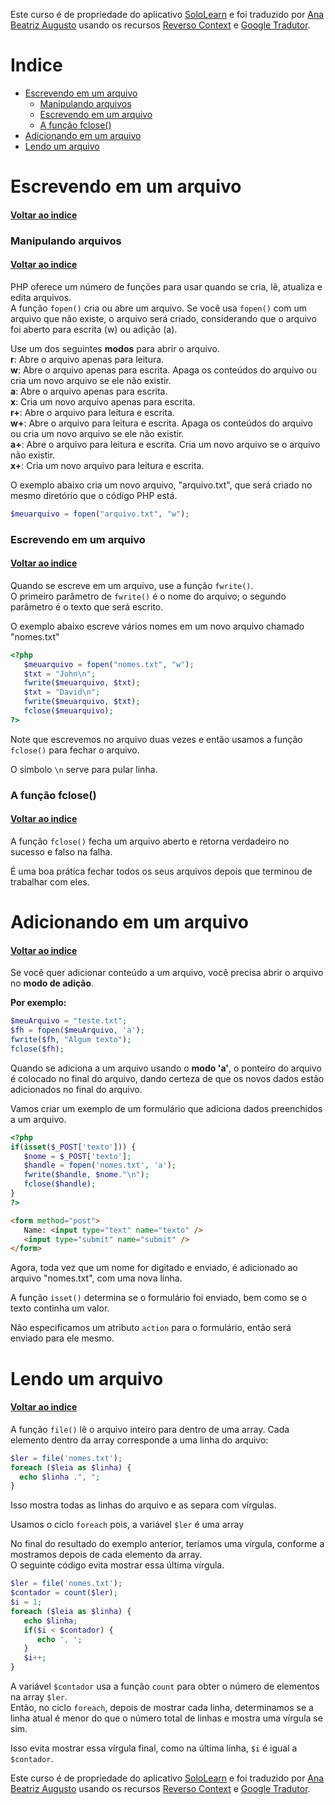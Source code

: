 Este curso é de propriedade do aplicativo [SoloLearn](https://www.google.com/url?q=https://play.google.com/store/apps/details?id%3Dcom.sololearn&sa=D&ust=1576783845736000&usg=AFQjCNGtodbaSu06Z4kEDTksKn0tg7eK-w) e foi traduzido por [Ana Beatriz Augusto](https://www.linkedin.com/in/anabeatrizz/) usando os recursos [Reverso Context](https://context.reverso.net/translation/) e [Google Tradutor](https://translate.google.com.br/?hl=pt-BR).

# Indice
- [Escrevendo em um arquivo](#escrevendo-em-um-arquivo)
   - [Manipulando arquivos](#manipulando-arquivos)
   - [Escrevendo em um arquivo](#escrevendo-em-um-arquivo)
   - [A função fclose()](#a-função-fclose)
- [Adicionando em um arquivo](#adicionando-em-um-arquivo)
- [Lendo um arquivo](#lendo-um-arquivo)

# Escrevendo em um arquivo
#### [Voltar ao indice](#indice)
### Manipulando arquivos
#### [Voltar ao indice](#indice)
PHP oferece um número de funções para usar quando se cria, lê, atualiza e edita arquivos.<br>A função `fopen()` cria ou abre um arquivo. Se você usa `fopen()` com um arquivo que não existe, o arquivo será criado, considerando que o arquivo foi aberto para escrita (w) ou adição (a).

Use um dos seguintes __modos__ para abrir o arquivo.<br>__r__: Abre o arquivo apenas para leitura.<br>__w__: Abre o arquivo apenas para escrita. Apaga os conteúdos do arquivo ou cria um novo arquivo se ele não existir.<br>__a__: Abre o arquivo apenas para escrita.<br>__x__: Cria um novo arquivo apenas para escrita.<br>__r+__: Abre o arquivo para leitura e escrita.<br>__w+__: Abre o arquivo para leitura e escrita. Apaga os conteúdos do arquivo ou cria um novo arquivo se ele não existir.<br>__a+__: Abre o arquivo para leitura e escrita. Cria um novo arquivo se o arquivo não existir.<br>__x+__: Cria um novo arquivo para leitura e escrita.

O exemplo abaixo cria um novo arquivo, "arquivo.txt", que será criado no mesmo diretório que o código PHP está.
```php
$meuarquivo = fopen("arquivo.txt", "w");
```
### Escrevendo em um arquivo
#### [Voltar ao indice](#indice)
Quando se escreve em um arquivo, use a função `fwrite()`.<br>O primeiro parâmetro de `fwrite()` é o nome do arquivo; o segundo parâmetro é o texto que será escrito.

O exemplo abaixo escreve vários nomes em um novo arquivo chamado "nomes.txt"
```php
<?php
   $meuarquivo = fopen("nomes.txt", "w");
   $txt = "John\n";
   fwrite($meuarquivo, $txt);
   $txt = "David\n";
   fwrite($meuarquivo, $txt);
   fclose($meuarquivo);
?>
```
Note que escrevemos no arquivo duas vezes e então usamos a função `fclose()` para fechar o arquivo.

O simbolo `\n` serve para pular linha.
### A função fclose()
#### [Voltar ao indice](#indice)
A função `fclose()` fecha um arquivo aberto e retorna verdadeiro no sucesso e falso na falha.

É uma boa prática fechar todos os seus arquivos depois que terminou de trabalhar com eles. 
# Adicionando em um arquivo
#### [Voltar ao indice](#indice)
Se você quer adicionar conteúdo a um arquivo, você precisa abrir o arquivo no __modo de adição__.

__Por exemplo:__
```php
$meuArquivo = "teste.txt";
$fh = fopen($meuArquivo, 'a');
fwrite($fh, "Algum texto");
fclose($fh);
```
Quando se adiciona a um arquivo usando o __modo 'a'__, o ponteiro do arquivo é colocado no final do arquivo, dando certeza de que os novos dados estão adicionados no final do arquivo.

Vamos criar um exemplo de um formulário que adiciona dados preenchidos a um arquivo.
```php
<?php
if(isset($_POST['texto'])) {
   $nome = $_POST['texto'];
   $handle = fopen('nomes.txt', 'a');
   fwrite($handle, $nome."\n");
   fclose($handle); 
}
?>
```
```html
<form method="post">
   Name: <input type="text" name="texto" />
   <input type="submit" name="submit" />
</form>
```
Agora, toda vez que um nome for digitado e enviado, é adicionado ao arquivo "nomes.txt", com uma nova linha.

A função `isset()` determina se o formulário foi enviado, bem como se o texto continha um valor.

Não especificamos um atributo `action` para o formulário, então será enviado para ele mesmo.
# Lendo um arquivo
#### [Voltar ao indice](#indice)
A função `file()` lê o arquivo inteiro para dentro de uma array. Cada elemento dentro da array corresponde a uma linha do arquivo:
```php
$ler = file('nomes.txt');
foreach ($leia as $linha) {
  echo $linha .", ";
}
```
Isso mostra todas as linhas do arquivo e as separa com vírgulas.

Usamos o ciclo `foreach` pois, a variável `$ler` é uma array

No final do resultado do exemplo anterior, teríamos uma vírgula, conforme a mostramos depois de cada elemento da array.<br>O seguinte código evita mostrar essa última vírgula.
```php
$ler = file('nomes.txt');
$contador = count($ler);
$i = 1;
foreach ($leia as $linha) {
   echo $linha;
   if($i < $contador) {
      echo ', ';
   }
   $i++;
}
```
A variável `$contador` usa a função `count` para obter o número de elementos na array `$ler`.<br>Então, no ciclo `foreach`, depois de mostrar cada linha, determinamos se a linha atual é menor do que o número total de linhas e mostra uma vírgula se sim.

Isso evita mostrar essa vírgula final, como na última linha, `$i` é igual a `$contador`.

Este curso é de propriedade do aplicativo [SoloLearn](https://www.google.com/url?q=https://play.google.com/store/apps/details?id%3Dcom.sololearn&sa=D&ust=1576783845736000&usg=AFQjCNGtodbaSu06Z4kEDTksKn0tg7eK-w) e foi traduzido por [Ana Beatriz Augusto](https://www.linkedin.com/in/anabeatrizz/) usando os recursos [Reverso Context](https://context.reverso.net/translation/) e [Google Tradutor](https://translate.google.com.br/?hl=pt-BR).

